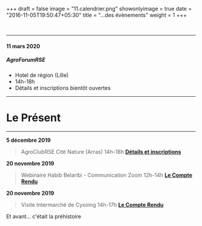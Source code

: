 +++
draft = false
image = "11.calendrier.png"
showonlyimage = true
date = "2016-11-05T19:50:47+05:30"
title = "...des évènements"
weight = 1
+++

<!--more-->

<br/>

---

#### 11 mars 2020
##### AgroForumRSE
 - Hotel de région (Lille)
 - 14h-18h
 - Détails et inscriptions bientôt ouvertes

---
# Le Présent
---

  **5 décembre 2019**
> AgroClubRSE
  > Cité Nature (Arras)
  > 14h-18h
  > [**Détails et inscriptions**](https://www.helloasso.com/associations/le-pole-d-excellence-regional-de-l-agroalimentaire-agroe/evenements/agroclubrse-jeudi-5-decembre-la-confiance)

  **20 novembre 2019**
> Webinaire
  > Habib Belaribi - Communication
  > Zoom
  > 12h-14h
  > [**Le Compte Rendu**](http://localhost:1313/agroclubrse-is-for-you/1.webinaire3/)

  **20 novembre 2019**
> Visite
  > Intermarché de Cysoing
  > 14h-17h
  > [**Le Compte Rendu**](http://localhost:1313/agroclubrse-is-for-you/5.intermarche/)



Et avant... c'était la préhistoire

